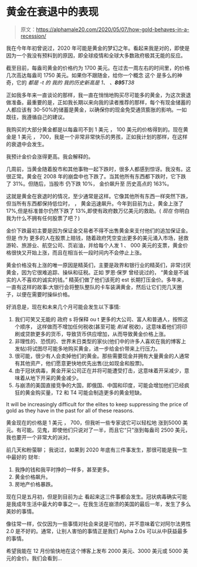 # 黄金在衰退中的表现

> 原文：<https://alphamale20.com/2020/05/07/how-gold-behaves-in-a-recession/>

我在今年年初曾说过，2020 年可能是黄金的梦幻之年。看起来我是对的，即使是因为一个我没有预料到的原因，即全球疫情和全球大多数政府极其无能的反应。

截至目前，每盎司黄金的价格约为 1700 美元。在过去一周左右的时间里，的价格几次高达每盎司 1750 美元。如果你不跟随金，给你一个概念 这个 是多么的神奇，它的 *都是* *-t 的* *我的* *我的历史新高是 1、* *、**895**T38*

正如我多年来一直谈论的那样，我一直在悄悄地购买尽可能多的黄金，为这次衰退做准备。最重要的是，正如我长期以来向我的读者推荐的那样，每个有现金储蓄的人都应该有 30-50%的储蓄是黄金，以确保你的现金免受通货膨胀的影响。一如既往，我遵循自己的建议。

我购买的大部分黄金都是以每盎司不到 1 美元 ， 100 美元的价格得到的。现在黄金是 1 美元 ， 700，我是一个非常非常快乐的男孩，正如我计划的那样，在这样的衰退中会发生。

我预计金价会涨得更高。我会解释的。

几周前，当黄金随着股市和其他事物一起下跌时，很多人都感到惊讶。我没有。这很正常。黄金在 2008 年的崩盘中也下跌了。当其他所有东西都下跌时，它下跌了 31%。但随后，当股市 仍下跌 10%， 金价飙升至 历史高点的 163%。

这就是黄金在衰退时的情况，至少通常是这样。它像其他所有东西一样突然下跌，但当所有东西都保持低位时， ， 黄金迅速飙升。今年到目前为止，黄金上涨了 17%,但是标准普尔仍然下跌了 13%,即使有政府数万亿美元的救助。( *现在* 你明白我为什么不拥有任何股票了吧？)

金价下跌最初主要是因为保证金交易者不得不出售黄金来支付他们的追加保证金。但是 作为 更多的人在股票上赔钱，随着政府凭空变出更多的美元涌入市场，拯救游轮、旅游业、航空公司、页岩油，并给每个人发 1 、 000 美元的支票，黄金价格很快又开始上涨，而且在相当长一段时间内不会停止上涨。

黄金价格没有上涨的唯一原因是精英们，主要是政界和银行业的精英们，非常讨厌黄金，因为它很难追踪、操纵和征税。正如 罗恩·保罗 曾经说过的， “黄金是不诚实的人不喜欢的诚实的钱。” 精英们做了他们该死的 est 长期打压金价。多年来，一直有这样的故事:大银行会将整队整队的卡车装满黄金，然后让它们兜几天圈子，以便在需要时操纵价格。

好消息是，现在和未来几个月可能会发生以下事情:

1.  我们可笑又无能的 政府 s 将保释 ou t 更多的大公司、富人和普通人，按照这个顺序， 这样做而不增加任何税收(甚至可能 *削减* 税收)，这意味着他们将印刷或贷款更多的货币，导致货币供应增加，从而导致黄金价格上涨。
2.  非理性的、恐慌的、世界末日类型的家伙(他们中的许多人喜欢在我的博客上发帖)将试图尽可能多地购买黄金，进一步给金价带来上行压力。
3.  很可能，很少有人会卖掉他们的黄金。那些需要现金并拥有大量黄金的人通常有其他资产，他们愿意更快地优先出售(比如现金和股票)。
4.  由于冠状病毒，黄金开采公司正在并将可能遭受打击，这意味着开采减少，意味着从地下开采的黄金减少。
5.  与崩溃的美国直接竞争的大国，即俄国、中国和印度，可能会增加他们已经疯狂的黄金购买量，T2 和 T4 可能会制造更多的黄金短缺。

It will be increasingly difficult for the elites to keep suppressing the price of gold as they have in the past for all of these reasons.

黄金现在的价格是 1 美元 ， 700，但我听一些专家说它可以轻松地 涨到5000 美元。有可能。见鬼，即使他们只说对了一半，而且它“只”涨到每盎司 2500 美元，我也要开一个非常大的派对。

前几天和粉萤聊； 我说过，如果到 2020 年底有三件事发生，那很可能是我一生中最好的 财年:

1.  我挣的钱和我平时挣的一样多，甚至更多。
2.  黄金价格飙升。
3.  房地产价格暴跌。

现在只是五月初，但是到目前为止 看起来这三件事都会发生。冠状病毒确实可能是我成年生活中最大的幸事之一。在我生活在崩溃的美国的最后一年，发生了多么美妙的事情。

像往常一样，仅仅因为一些事情对社会来说是可怕的，并不意味着它对阿尔法男性 2.0 是不好的。通常，让别人害怕的事情正是我们 Alpha 2.0s 可以从中获益最多的事情。

希望我能在 12 月份愉快地在这个博客上发布 2000 美元、3000 美元或 5000 美元的金价。我们会看到…